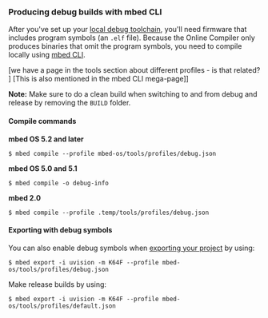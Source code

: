 ### Producing debug builds with mbed CLI

After you've set up your [local debug toolchain](toolchain.md), you'll need firmware that includes program symbols (an `.elf` file). Because the Online Compiler only produces binaries that omit the program symbols, you need to compile locally using [mbed CLI](https://docs.mbed.com/docs/mbed-os-handbook/en/latest/dev_tools/cli/).

[we have a page in the tools section about different profiles - is that related? ] [This is also mentioned in the mbed CLI mega-page]]

<span class="notes">**Note:** Make sure to do a clean build when switching to and from debug and release by removing the `BUILD` folder.</span>

#### Compile commands

**mbed OS 5.2 and later**

```
$ mbed compile --profile mbed-os/tools/profiles/debug.json
```

**mbed OS 5.0 and 5.1**

```
$ mbed compile -o debug-info
```

**mbed 2.0**

```
$ mbed compile --profile .temp/tools/profiles/debug.json
```

#### Exporting with debug symbols

You can also enable debug symbols when [exporting your project](https://docs.mbed.com/docs/mbed-os-handbook/en/latest/dev_tools/cli/#exporting-to-desktop-ides) by using:

```
$ mbed export -i uvision -m K64F --profile mbed-os/tools/profiles/debug.json
```

Make release builds by using:

```
$ mbed export -i uvision -m K64F --profile mbed-os/tools/profiles/default.json
```

